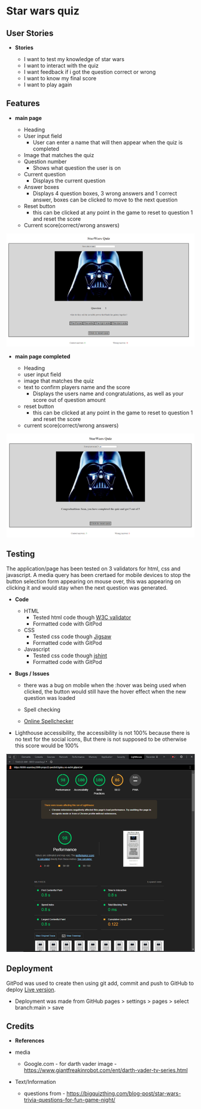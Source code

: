 # Star wars quiz



## User Stories

- __Stories__

    - I want to test my knowledge of star wars
    - I want to interact with the quiz
    - I want feedback if i got the question correct or wrong
    - I want to know my final score
    - I want to play again

## Features

- __main page__

    - Heading
    - User input field
        - User can enter a name that will then appear when the quiz is completed
    - Image that matches the quiz
    - Question number
        - Shows what question the user is on
    - Current question
        - Displays the current question
    - Answer boxes
        - Displays 4 question boxes, 3 wrong answers and 1 correct answer, boxes can be clicked to move to the next question
    - Reset button
        - this can be clicked at any point in the game to reset to question 1 and reset the score
    - Current score(correct/wrong answers)

![Header](docs/wireframe/mainpage.PNG)

- __main page completed__

    - Heading
    - user input field
    - image that matches the quiz
    - text to confirm players name and the score
        - Displays the users name and congratulations, as well as your score out of question amount
    - reset button
        - this can be clicked at any point in the game to reset to question 1 and reset the score
    - current score(correct/wrong answers)

![Header](docs/wireframe/maincompleted.PNG)


## Testing

The application/page has been tested on 3 validators for html, css and javascript. A media query has been crertaed for mobile devices to stop the button selection form appearing on mouse over, this was appearing on clicking it and would stay when the next question was generated.

- __Code__
    - HTML
        - Tested html code though [W3C validator](https://validator.w3.org)
        - Formatted code with GitPod
    - CSS
         - Tested css code though [Jigsaw](https://jigsaw.w3.org/css-validator)
         - Formatted code with GitPod
    - Javascript
         - Tested css code though [jshint](https://jshint.com/)
         - Formatted code with GitPod

- __Bugs / Issues__

    - there was a bug on mobile when the :hover was being used when clicked, the button would still have the hover effect when the new question was loaded

    - Spell checking
    - [Online Spellchecker](https://www.online-spellcheck.com/)

- Lighthouse accessibility, the accessibility is not 100% because there is no text for the social icons, But there is not supposed to be otherwise this score would be 100%

![Performance](docs/wireframe/Lighthouse.PNG)

## Deployment

GitPod was used to create then using git add, commit and push to GitHub to deploy [Live version](https://seaniboy2009.github.io/Project2/).

 - Deployment was made from GitHub pages > settings > pages > select branch:main > save

## Credits

- __References__

- media
    - Google.com - for darth vader image - https://www.giantfreakinrobot.com/ent/darth-vader-tv-series.html

- Text/Information
    - questions from - https://bigquizthing.com/blog-post/star-wars-trivia-questions-for-fun-game-night/
